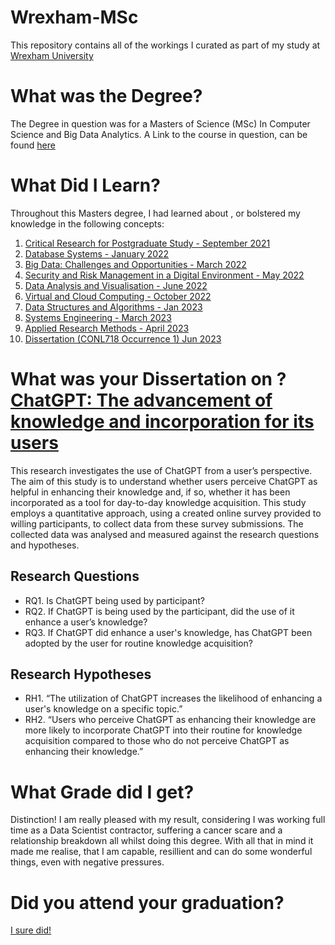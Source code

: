 # Wrexham-MSc
This repository contains all of the workings I curated as part of my study at [Wrexham University](https://wrexham.ac.uk/) 

# What was the Degree?
The Degree in question was for a Masters of Science (MSc) In Computer Science and Big Data Analytics. A Link to the course in question, can be found [here](https://online.wrexham.ac.uk/msc-computer-science-with-big-data-analytics/)

# What Did I Learn?
Throughout this Masters degree, I had learned about , or bolstered my knowledge in the following concepts:
1. [Critical Research for Postgraduate Study - September 2021](<CONL701 - Critical Research for Postgraduate Study>)
1. [Database Systems - January 2022](<CONL722 - Big Data - Challenges and Opportunities>)
1. [Big Data: Challenges and Opportunities - March 2022](<CONL722 - Big Data - Challenges and Opportunities>)
1. [Security and Risk Management in a Digital Environment - May 2022](<CONL721 - Security and Risk Managment in a Digital Environment>)
1. [Data Analysis and Visualisation - June 2022](<CONL703 - Data Analytics and Visualisation>)
1. [Virtual and Cloud Computing - October 2022](<CONL715 - Virtual and Cloud Computing>)
1. [Data Structures and Algorithms - Jan 2023](<CONL704 - Data Structures and Algorithms>)
1. [Systems Engineering - March 2023](<CONL714 - Systems Engineering>)
1. [Applied Research Methods - April 2023](<CONL717 - Applied Research Methods>)
1. [Dissertation (CONL718 Occurrence 1) Jun 2023](<CONL718 - Dissertation>)

# What was your Dissertation on ? [ChatGPT: The advancement of knowledge and incorporation for its users ](<CONL718 - Dissertation/CONL718 - Dissertation - Compiled Louis OthenFINAL.docx>)
This research investigates the use of ChatGPT from a user’s perspective. The aim of this study is to understand whether users perceive ChatGPT as helpful in enhancing their knowledge and, if so, whether it has been incorporated as a tool for day-to-day knowledge acquisition. This study employs a quantitative approach, using a created online survey provided to willing participants, to collect data from these survey submissions. The collected data was analysed and measured against the research questions and hypotheses.

## Research Questions
- RQ1. Is ChatGPT being used by participant?
- RQ2. If ChatGPT is being used by the participant, did the use of it enhance a user’s knowledge?
- RQ3. If ChatGPT did enhance a user's knowledge, has ChatGPT been adopted by the user for routine knowledge acquisition?

## Research Hypotheses
- RH1. “The utilization of ChatGPT increases the likelihood of enhancing a user's knowledge on a specific topic.”
- RH2. “Users who perceive ChatGPT as enhancing their knowledge are more likely to incorporate ChatGPT into their routine for knowledge acquisition compared to those who do not perceive ChatGPT as enhancing their knowledge.”

# What Grade did I get?
Distinction! I am really pleased with my result, considering I was working full time as a Data Scientist contractor, suffering a cancer scare and a relationship breakdown all whilst doing this degree. With all that in mind it made me realise, that I am capable, resillient and can do some wonderful things, even with negative pressures.

# Did you attend your graduation?
[I sure did!](https://www.linkedin.com/feed/update/urn:li:activity:7210198744410001408/)